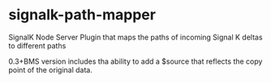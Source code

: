 # signalk-path-mapper
SignalK Node Server Plugin that maps the paths of incoming Signal K deltas to different paths

0.3+BMS version includes tha ability to add a $source that reflects the copy point of the original data.
